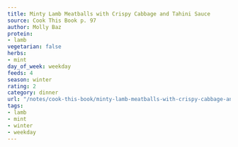 ```yaml
---
title: Minty Lamb Meatballs with Crispy Cabbage and Tahini Sauce
source: Cook This Book p. 97
author: Molly Baz
protein:
- lamb
vegetarian: false
herbs:
- mint
day_of_week: weekday
feeds: 4
season: winter
rating: 2
category: dinner
url: "/notes/cook-this-book/minty-lamb-meatballs-with-crispy-cabbage-and-tahini-sauce.html"
tags:
- lamb
- mint
- winter
- weekday
---
```



